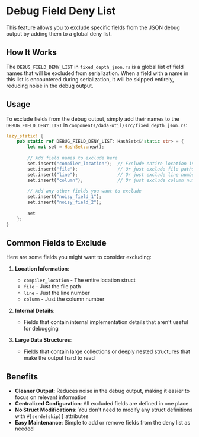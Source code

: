 # Debug Field Deny List

This feature allows you to exclude specific fields from the JSON debug output by adding them to a global deny list.

## How It Works

The `DEBUG_FIELD_DENY_LIST` in `fixed_depth_json.rs` is a global list of field names that will be excluded from serialization. When a field with a name in this list is encountered during serialization, it will be skipped entirely, reducing noise in the debug output.

## Usage

To exclude fields from the debug output, simply add their names to the `DEBUG_FIELD_DENY_LIST` in `components/dada-util/src/fixed_depth_json.rs`:

```rust
lazy_static! {
    pub static ref DEBUG_FIELD_DENY_LIST: HashSet<&'static str> = {
        let mut set = HashSet::new();
        
        // Add field names to exclude here
        set.insert("compiler_location");  // Exclude entire location info
        set.insert("file");               // Or just exclude file paths
        set.insert("line");               // Or just exclude line numbers
        set.insert("column");             // Or just exclude column numbers
        
        // Add any other fields you want to exclude
        set.insert("noisy_field_1");
        set.insert("noisy_field_2");
        
        set
    };
}
```

## Common Fields to Exclude

Here are some fields you might want to consider excluding:

1. **Location Information**:
   - `compiler_location` - The entire location struct
   - `file` - Just the file path
   - `line` - Just the line number
   - `column` - Just the column number

2. **Internal Details**:
   - Fields that contain internal implementation details that aren't useful for debugging

3. **Large Data Structures**:
   - Fields that contain large collections or deeply nested structures that make the output hard to read

## Benefits

- **Cleaner Output**: Reduces noise in the debug output, making it easier to focus on relevant information
- **Centralized Configuration**: All excluded fields are defined in one place
- **No Struct Modifications**: You don't need to modify any struct definitions with `#[serde(skip)]` attributes
- **Easy Maintenance**: Simple to add or remove fields from the deny list as needed
